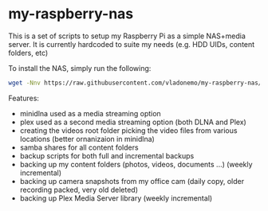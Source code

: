 # my-raspberry-nas

This is a set of scripts to setup my Raspberry Pi as a simple NAS+media server.
It is currently hardcoded to suite my needs (e.g. HDD UIDs, content folders, etc)

To install the NAS, simply run the following:
```bash
wget -Nnv https://raw.githubusercontent.com/vladonemo/my-raspberry-nas/master/install.sh && bash install.sh
```

Features:
- minidlna used as a media streaming option
- plex used as a second media streaming option (both DLNA and Plex)
- creating the videos root folder picking the video files from various locations (better ornanizaion in minidlna)
- samba shares for all content folders
- backup scripts for both full and incremental backups
- backing up my content folders (photos, videos, documents ...) (weekly incremental)
- backing up camera snapshots from my office cam (daily copy, older recording packed, very old deleted)
- backing up Plex Media Server library (weekly incremental)
